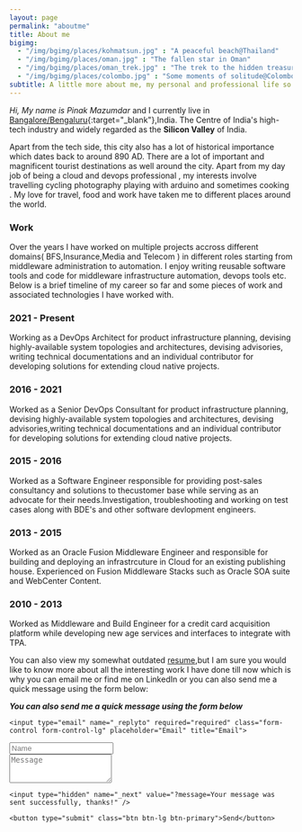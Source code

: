 ```yaml
---
layout: page
permalink: "aboutme"
title: About me
bigimg:
  - "/img/bgimg/places/kohmatsun.jpg" : "A peaceful beach@Thailand"
  - "/img/bgimg/places/oman.jpg" : "The fallen star in Oman"
  - "/img/bgimg/places/oman_trek.jpg" : "The trek to the hidden treasure@Oman"
  - "/img/bgimg/places/colombo.jpg" : "Some moments of solitude@Colombo"
subtitle: A little more about me, my personal and professional life so far!!
---
```


<i class="fa-solid fa-address-card fa-xl"></i>*Hi, My name is Pinak Mazumdar* and I currently live in <i class="fa-solid fa-earth-asia fa-xl"></i> [Bangalore/Bengaluru](https://goo.gl/maps/qsJRuHBYRJ5xRXqZ6){:target="_blank"},India. The Centre of India's high-tech industry and widely regarded as the **Silicon Valley** of India.

Apart from the tech side, this city also has a lot of historical importance which dates back to  around 890 AD. There are a lot of important and magnificent tourist destinations as well around the city. Apart from my day job of being a cloud and devops professional <i class="fa-solid fa-laptop-code fa-xl"></i>, my interests involve travelling <i class="fa-solid fa-umbrella-beach fa-xl"></i> <i class="fa-solid fa-mountain-sun fa-xl"></i>  cycling <i class="fa-solid fa-person-biking fa-xl"></i> photography <i class="fa-solid fa-camera-retro fa-xl"></i> playing with arduino <i class="fa-solid fa-robot fa-xl"></i>  and sometimes cooking <i class="fa-solid fa-kitchen-set fa-xl"></i>. My love for travel, food and work have taken me to different places around the world.  

### <i class="fa-solid fa-briefcase fa-2xl"></i> Work

Over the years I have  worked on multiple  projects accross different domains( BFS,Insurance,Media and Telecom ) in different roles starting from middleware administration to automation. I enjoy writing reusable software tools and code for middleware infrastructure automation, devops tools etc. Below is a brief timeline of my career so far and some pieces of work and associated technologies I have worked with.

### <i class="fa-solid fa-calendar-days fa-2xl"></i> 2021 - Present

Working as a DevOps Architect for product infrastructure planning, devising highly-available system topologies and architectures, devising advisories, writing technical documentations and an individual contributor for developing solutions for extending cloud native projects.

### <i class="fa-solid fa-calendar-days fa-2xl"></i> 2016 - 2021

Worked as a Senior DevOps Consultant for product infrastructure planning, devising highly-available system topologies and architectures, devising advisories,writing technical documentations and an individual contributor for developing solutions for extending cloud native projects.
    

### <i class="fa-solid fa-calendar-days fa-2xl"></i> 2015 - 2016 

Worked as a Software Engineer responsible for providing post-sales consultancy and solutions to thecustomer base while serving as an advocate for their needs.Investigation, troubleshooting and working on test cases along with BDE's and other software devlopment engineers.


### <i class="fa-solid fa-calendar-days fa-2xl"></i> 2013 - 2015

Worked as an Oracle Fusion Middleware Engineer and responsible for building and deploying an infrastrcuture in <i class="fa-brands fa-aws"></i> Cloud for an existing  publishing house. Experienced on Fusion Middleware Stacks such as Oracle SOA suite and WebCenter Content.

### <i class="fa-solid fa-calendar-days fa-2xl"></i>  2010 - 2013

Worked as Middleware and Build Engineer for a credit card acquisition platform while developing new age services and interfaces to integrate with TPA.

You can also view my somewhat outdated [resume](/Resume.pdf),but I am sure you would like to know more about all the interesting work I have done till now which is why you can email me or find me on LinkedIn or you can  also send me a quick message using the form below:

**_You can also send me a quick message using the form below_**  <i class="fa-solid fa-message"></i>



<form action="https://formspree.io/f/mdobjnoy" method="POST" class="form" id="contact-form"> 
  <div class="row">

   <div class="col">

    <input type="email" name="_replyto" required="required" class="form-control form-control-lg" placeholder="Email" title="Email">

   </div>

  <div class="col">
  
  <input type="text" name="name" class="form-control form-control-lg" placeholder="Name" title="Name">
  
  </div>

  </div>
   <input type="hidden" name="_subject" value="Blog posts">
   
   <div class="row">
   
   <textarea type="text" name="content" class="form-control" placeholder="Message" title="Message" required="required" rows="3"></textarea>
   
   </div>    
    <input type="text" name="_gotcha" style="display:none">
    
	<input type="hidden" name="_next" value="?message=Your message was sent successfully, thanks!" />
	
    <button type="submit" class="btn btn-lg btn-primary">Send</button>
</form>